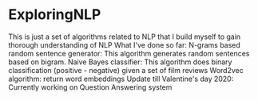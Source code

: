 # ExploringNLP
This is just a set of algorithms related to NLP that I build myself to gain thorough understanding of NLP
What I've done so far:
  N-grams based random sentence generator: This algorithm generates random sentences based on bigram.
  Naive Bayes classifier: This algorithm does binary classification (positive - negative) given a set of film reviews
  Word2vec algorithm: return word embeddings
Update till Valentine's day 2020: Currently working on Question Answering system
